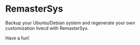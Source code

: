 # RemasterSys

Backup your Ubuntu/Debian system and regenerate your own customization livecd with RemasterSys.

Have a fun!

